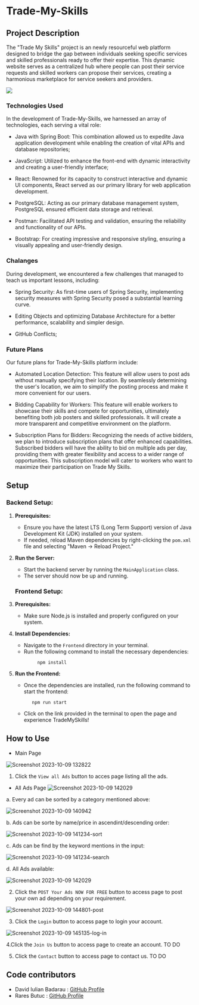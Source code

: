 
# Trade-My-Skills

## Project Description 
The "Trade My Skills" project is an newly resourceful web platform designed to bridge the gap between individuals seeking specific services and skilled professionals ready to offer their expertise. This dynamic website serves as a centralized hub where people can post their service requests and skilled workers can propose their services, creating a harmonious marketplace for service seekers and providers.

<img src="https://media.discordapp.net/attachments/1080812341693784124/1176126324969066576/1.png?ex=656dbbff&is=655b46ff&hm=776813af8e3e1ecd2eed6fe14f2a628cb9c948d63aacbc488980900c0f9e1f94&=&width=1440&height=668" />


### Technologies Used

In the development of Trade-My-Skills, we harnessed an array of technologies, each serving a vital role:

- Java with Spring Boot: This combination allowed us to expedite Java application development while enabling the creation of vital APIs and database repositories;

- JavaScript: Utilized to enhance the front-end with dynamic interactivity and creating a user-friendly interface;

- React: Renowned for its capacity to construct interactive and dynamic UI components, React served as our primary library for web application development.

- PostgreSQL: Acting as our primary database management system, PostgreSQL ensured efficient data storage and retrieval.

- Postman: Facilitated API testing and validation, ensuring the reliability and functionality of our APIs.

- Bootstrap: For creating impressive and responsive styling, ensuring a visually appealing and user-friendly design.


### Chalanges

During development, we encountered a few challenges that managed to teach us important lessons, including:

- Spring Security: As first-time users of Spring Security, implementing security measures with Spring Security posed a substantial learning curve.

- Editing Objects and optimizing Database Architecture for a better performance, scalability and simpler design.

- GitHub Conflicts;

### Future Plans
Our future plans for Trade-My-Skills platform include:

- Automated Location Detection: This feature will allow users to post ads without manually specifying their location. By seamlessly determining the user's location, we aim to simplify the posting process and make it more convenient for our users.

- Bidding Capability for Workers: This feature will enable workers to showcase their skills and compete for opportunities, ultimately benefiting both job posters and skilled professionals. It will create a more transparent and competitive environment on the platform.

- Subscription Plans for Bidders: Recognizing the needs of active bidders, we plan to introduce subscription plans that offer enhanced capabilities. Subscribed bidders will have the ability to bid on multiple ads per day, providing them with greater flexibility and access to a wider range of opportunities. This subscription model will cater to workers who want to maximize their participation on Trade My Skills.

## Setup

### Backend Setup:

1. **Prerequisites:**
    - Ensure you have the latest LTS (Long Term Support) version of Java Development Kit (JDK) installed on your system.
    - If needed, reload Maven dependencies by right-clicking the `pom.xml` file and selecting "Maven -> Reload Project."

2. **Run the Server:**
    - Start the backend server by running the `MainApplication` class.
    - The server should now be up and running.


    ### Frontend Setup:

1. **Prerequisites:**
    - Make sure Node.js is installed and properly configured on your system.

2. **Install Dependencies:**
    - Navigate to the `Frontend` directory in your terminal.
    - Run the following command to install the necessary dependencies:
      ```
           npm install
      ```

3. **Run the Frontend:**
    - Once the dependencies are installed, run the following command to start the frontend:
      ```
         npm run start 
      ```

    - Click on the link provided in the terminal to open the page and experience TradeMySkills!
  


## How to Use 
- Main Page
  
![Screenshot 2023-10-09 132822](https://github.com/CodecoolGlobal/el-proyecte-grande-sprint-1-java-RaresButuc/assets/115742553/61fafe02-52da-46a7-a0f1-5b3e4ddc58e3)

1. Click the `View all Ads` button to acces page listing all the ads.
- All Ads Page
![Screenshot 2023-10-09 142029](https://github.com/CodecoolGlobal/el-proyecte-grande-sprint-1-java-RaresButuc/assets/115742553/96d1a71d-cb47-4eb4-9497-991b75b58522)

a. Every ad can be sorted by a category mentioned above:
  
![Screenshot 2023-10-09 140942](https://github.com/CodecoolGlobal/el-proyecte-grande-sprint-1-java-RaresButuc/assets/115742553/e995e010-e752-43f7-a586-f1c4c6ef107b)


b. Ads can be sorte by name/price in ascendint/descending order:
    
![Screenshot 2023-10-09 141234-sort](https://github.com/CodecoolGlobal/el-proyecte-grande-sprint-1-java-RaresButuc/assets/115742553/d42a37d1-d0d0-48a2-a619-ba9c82a9355f)

c. Ads can be find by the keyword mentions in the input:

![Screenshot 2023-10-09 141234-search](https://github.com/CodecoolGlobal/el-proyecte-grande-sprint-1-java-RaresButuc/assets/115742553/2614fa2b-598c-4ffa-af27-4c56bd9c8451)

d. All Ads available:

![Screenshot 2023-10-09 142029](https://github.com/CodecoolGlobal/el-proyecte-grande-sprint-1-java-RaresButuc/assets/115742553/eaecf115-9831-4a6a-aac4-5a0c752dacb3)


2. Click the `POST Your Ads NOW FOR FREE` button to access page to post your own ad depending on your requirement.

![Screenshot 2023-10-09 144801-post](https://github.com/CodecoolGlobal/el-proyecte-grande-sprint-1-java-RaresButuc/assets/115742553/833528c8-3220-4c44-9a43-7b5b644db609)


3. Click the `Login` button to access page to login your account.

![Screenshot 2023-10-09 145135-log-in](https://github.com/CodecoolGlobal/el-proyecte-grande-sprint-1-java-RaresButuc/assets/115742553/cda5a74e-eb2e-4cfe-9b23-b00263e3b63c)

4.Click the `Join Us` button to access page to create  an  account.
    TO DO 
    
5. Click the `Contact` button to access page to contact us.
    TO DO
 

## Code contributors

- David Iulian Badarau : [GitHub Profile](https://github.com/BadarauDavid)
- Rares Butuc : [GitHub Profile](https://github.com/RaresButuc)
